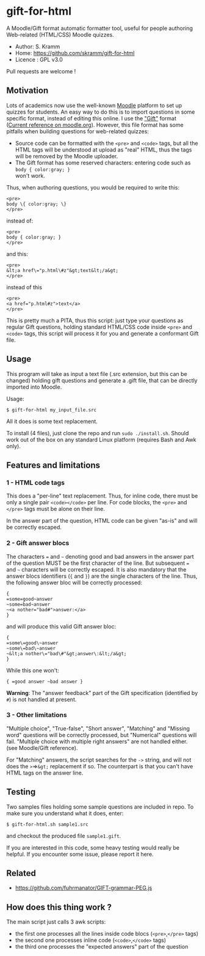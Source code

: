 # gift-for-html

A Moodle/Gift format automatic formatter tool, useful for people authoring Web-related (HTML/CSS) Moodle quizzes.

 * Author: S. Kramm
 * Home: https://github.com/skramm/gift-for-html
 * Licence : GPL v3.0

Pull requests are welcome !

## Motivation

Lots of academics now use the well-known [Moodle](https://en.wikipedia.org/wiki/Moodle) platform to set up quizzes for students.
An easy way to do this is to import questions in some specific format, instead of editing this online.
I use the ["Gift"](https://en.wikipedia.org/wiki/GIFT_(file_format))
format
([Current reference on moodle.org](https://docs.moodle.org/38/en/GIFT_format)).
However, this file format has some pitfalls when building questions for web-related quizzes:
 * Source code can be formatted with the `<pre>` and `<code>` tags, but all the HTML tags will be understood at upload as "real" HTML, thus the tags will be removed by the Moodle uploader.
 * The Gift format has some reserved characters: entering code such as<br>
`body { color:gray; }`<br>
won't work.

Thus, when authoring questions, you would be required to write this:
```
<pre>
body \{ color:gray; \}
</pre>
```
instead of:
```
<pre>
body { color:gray; }
</pre>
```
and this:
```
<pre>
&lt;a href\="p.html\#z"&gt;text&lt;/a&gt;
</pre>
```
instead of this
```
<pre>
<a href="p.html#z">text</a>
</pre>
```

This is pretty much a PITA, thus this script:
just type your questions as regular Gift questions, holding standard HTML/CSS code inside `<pre>` and `<code>` tags, this script will process it for you and generate a conformant Gift file.

## Usage
This program will take as input a text file (.src extension, but this can be changed)
holding gift questions
and generate a .gift file, that can be directly imported into Moodle.

Usage:
```
$ gift-for-html my_input_file.src
```

All it does is some text replacement.

To install (4 files), just clone the repo and run `sudo ./install.sh`.
Should work out of the box on any standard Linux platform (requires Bash and Awk only).

## Features and limitations

### 1 - HTML code tags
This does a "per-line" text replacement.
Thus, for inline code, there must be only a single pair `<code></code>` per line.
For code blocks, the `<pre>` and `</pre>` tags must be alone on their line.

In the answer part of the question, HTML code can be given "as-is" and will be correctly escaped.

### 2 - Gift answer blocs

The characters `=` and `~` denoting good and bad answers in the answer part of the question MUST be the first character of the line.
But subsequent `=` and `~` characters will be correctly escaped.
It is also mandatory that the answer blocs identifiers (`{` and `}`) are the single characters of the line.
Thus, the following answer bloc will be correctly processed:
```
{
=some=good~answer
~some=bad~answer
~<a nother="bad#">answer:</a>
}
```
and will produce this valid Gift answer bloc:
```
{
=some\=good\~answer
~some\=bad\~answer
~&lt;a nother\="bad\#"&gt;answer\:&lt;/a&gt;
}
```
While this one won't:
```
{ =good answer ~bad answer }
```

**Warning**: The "answer feedback" part of the Gift specification  (identified by `#`) is not handled at present.

### 3 - Other limitations

"Multiple choice", "True-false", "Short answer", "Matching" and "Missing word" questions will be correctly processed, but
"Numerical" questions will fail.
"Multiple choice with multiple right answers" are not handled either.
(see Moodle/Gift reference).

For "Matching" answers, the script searches for the `->` string, and will not does the `>`=>`&gt;` replacement if so.
The counterpart is that you can't have HTML tags on the answer line.

## Testing

Two samples files holding some sample questions are included in repo.
To make sure you understand what it does, enter:
```
$ gift-for-html.sh sample1.src
```
and checkout the produced file `sample1.gift`.

If you are interested in this code, some heavy testing would really be helpful.
If you encounter some issue, please report it here.

## Related
 * https://github.com/fuhrmanator/GIFT-grammar-PEG.js

## How does this thing work ?

The main script just calls 3 awk scripts:
 * the first one processes all the lines inside code blocs (`<pre>`,`</pre>` tags)
 * the second one processes inline code (`<code>`,`</code>` tags)
 * the third one processes the "expected answers" part of the question
